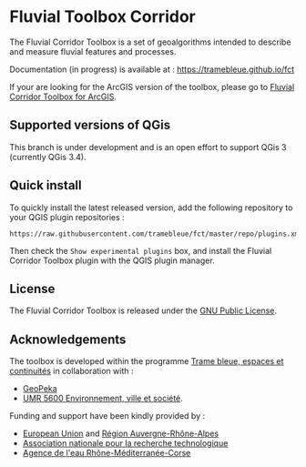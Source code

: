 # Fluvial Toolbox Corridor

The Fluvial Corridor Toolbox is a set of geoalgorithms intended to describe and measure fluvial features and processes.

Documentation (in progress) is available at : https://tramebleue.github.io/fct

If your are looking for the ArcGIS version of the toolbox,
please go to [Fluvial Corridor Toolbox for ArcGIS](https://github.com/EVS-GIS/Fluvial-Corridor-Toolbox-ArcGIS).

## Supported versions of QGis

This branch is under development and is an open effort to support QGis 3 (currently QGis 3.4).

## Quick install

To quickly install the latest released version, add the following repository to your QGIS plugin repositories :

    https://raw.githubusercontent.com/tramebleue/fct/master/repo/plugins.xml

Then check the ```Show experimental plugins``` box, and install the Fluvial Corridor Toolbox plugin with the QGIS plugin manager.

## License

The Fluvial Corridor Toolbox is released under the [GNU Public License][].

## Acknowledgements

The toolbox is developed within the programme
[Trame bleue, espaces et continuités](https://www.tramebleue.fr/)
in collaboration with :

* [GeoPeka](http://www.geopeka.com)
* [UMR 5600 Environnement, ville et société](http://umr5600.cnrs.fr/fr/accueil/).

Funding and support have been kindly provided by :

* [European Union](http://www.europe-en-france.gouv.fr/Centre-de-ressources/Actualites/Le-FEDER-qu-est-ce-que-c-est)
  and [Région Auvergne-Rhône-Alpes](https://www.auvergnerhonealpes.fr/)
* [Association nationale pour la recherche technologique](http://www.anrt.asso.fr/fr)
* [Agence de l'eau Rhône-Méditerranée-Corse](https://www.eaurmc.fr/)

[GNU Public License]: https://github.com/tramebleue/fct/blob/master/LICENSE
